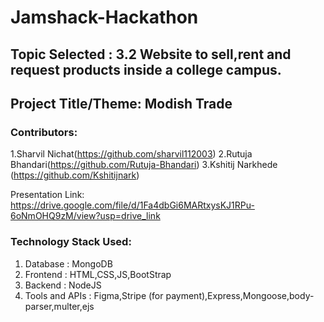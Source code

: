 # Jamshack-Hackathon

## Topic Selected : 3.2 Website to sell,rent and request products inside a college campus.
## Project Title/Theme: Modish Trade 
   


### Contributors: 
1.Sharvil Nichat(https://github.com/sharvil112003) 
2.Rutuja Bhandari(https://github.com/Rutuja-Bhandari) 
3.Kshitij Narkhede (https://github.com/Kshitijnark)

Presentation Link: https://drive.google.com/file/d/1Fa4dbGi6MARtxysKJ1RPu-6oNmOHQ9zM/view?usp=drive_link


### Technology Stack Used:
  1. Database : MongoDB
  2. Frontend : HTML,CSS,JS,BootStrap
  3. Backend : NodeJS
  4. Tools and APIs : Figma,Stripe (for payment),Express,Mongoose,body-parser,multer,ejs

 
